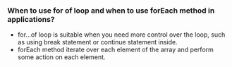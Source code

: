 ### When to use for of loop and when to use forEach method in applications?

- for...of loop is suitable when you need more control over the loop, such as using break statement or continue statement inside.
- forEach method iterate over each element of the array and perform some action on each element.
